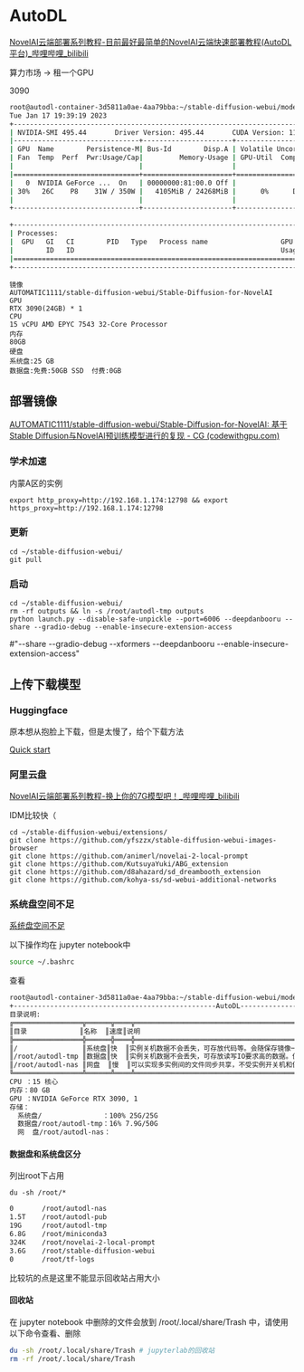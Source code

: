 # AutoDL

[NovelAI云端部署系列教程-目前最好最简单的NovelAI云端快速部署教程(AutoDL平台)_哔哩哔哩_bilibili](https://www.bilibili.com/video/BV1kG4y1n7Va/?spm_id_from=333.788&vd_source=187217104dfd0bc027cc65f8420627b0)

算力市场 -> 租一个GPU 

3090

```bash
root@autodl-container-3d5811a0ae-4aa79bba:~/stable-diffusion-webui/models/hypernetworks# nvidia-smi
Tue Jan 17 19:39:19 2023       
+-----------------------------------------------------------------------------+
| NVIDIA-SMI 495.44       Driver Version: 495.44       CUDA Version: 11.5     |
|-------------------------------+----------------------+----------------------+
| GPU  Name        Persistence-M| Bus-Id        Disp.A | Volatile Uncorr. ECC |
| Fan  Temp  Perf  Pwr:Usage/Cap|         Memory-Usage | GPU-Util  Compute M. |
|                               |                      |               MIG M. |
|===============================+======================+======================|
|   0  NVIDIA GeForce ...  On   | 00000000:81:00.0 Off |                  N/A |
| 30%   26C    P8    31W / 350W |   4105MiB / 24268MiB |      0%      Default |
|                               |                      |                  N/A |
+-------------------------------+----------------------+----------------------+
                                                                               
+-----------------------------------------------------------------------------+
| Processes:                                                                  |
|  GPU   GI   CI        PID   Type   Process name                  GPU Memory |
|        ID   ID                                                   Usage      |
|=============================================================================|
+-----------------------------------------------------------------------------+
```

```
镜像
AUTOMATIC1111/stable-diffusion-webui/Stable-Diffusion-for-NovelAI
GPU
RTX 3090(24GB) * 1
CPU
15 vCPU AMD EPYC 7543 32-Core Processor
内存
80GB
硬盘
系统盘:25 GB
数据盘:免费:50GB SSD  付费:0GB
```

## 部署镜像

[AUTOMATIC1111/stable-diffusion-webui/Stable-Diffusion-for-NovelAI: 基于Stable Diffusion与NovelAI预训练模型进行的复现 - CG (codewithgpu.com)](https://www.codewithgpu.com/i/AUTOMATIC1111/stable-diffusion-webui/Stable-Diffusion-for-NovelAI)

### 学术加速

内蒙A区的实例

```
export http_proxy=http://192.168.1.174:12798 && export https_proxy=http://192.168.1.174:12798
```



### 更新

```
cd ~/stable-diffusion-webui/
git pull
```



### 启动

```
cd ~/stable-diffusion-webui/
rm -rf outputs && ln -s /root/autodl-tmp outputs
python launch.py --disable-safe-unpickle --port=6006 --deepdanbooru --share --gradio-debug --enable-insecure-extension-access

```

#"--share --gradio-debug --xformers --deepdanbooru --enable-insecure-extension-access"

## 上传下载模型

### Huggingface

原本想从抱脸上下载，但是太慢了，给个下载方法

[Quick start](https://huggingface.co/docs/huggingface_hub/quick-start)

### 阿里云盘

[NovelAI云端部署系列教程-换上你的7G模型吧！_哔哩哔哩_bilibili](https://www.bilibili.com/video/BV1dR4y1D7bK/?spm_id_from=333.999.0.0&vd_source=187217104dfd0bc027cc65f8420627b0)

IDM比较快（



```
cd ~/stable-diffusion-webui/extensions/
git clone https://github.com/yfszzx/stable-diffusion-webui-images-browser
git clone https://github.com/animerl/novelai-2-local-prompt
git clone https://github.com/KutsuyaYuki/ABG_extension
git clone https://github.com/d8ahazard/sd_dreambooth_extension
git clone https://github.com/kohya-ss/sd-webui-additional-networks
```

### 系统盘空间不足

[系统盘空间不足](https://www.autodl.com/docs/qa1/)

以下操作均在 jupyter notebook中

```bash
source ~/.bashrc
```

查看

```bash
root@autodl-container-3d5811a0ae-4aa79bba:~/stable-diffusion-webui/models/Stable-diffusion# source ~/.bashrc
+--------------------------------------------------AutoDL--------------------------------------------------------+
目录说明:
╔═════════════════╦══════╦════╦═════════════════════════════════════════════════════════════════════════╗
║目录             ║名称  ║速度║说明                                                                     ║
╠═════════════════╬══════╬════╬═════════════════════════════════════════════════════════════════════════╣
║/                ║系统盘║快  ║实例关机数据不会丢失，可存放代码等。会随保存镜像一起保存。               ║
║/root/autodl-tmp ║数据盘║快  ║实例关机数据不会丢失，可存放读写IO要求高的数据。但不会随保存镜像一起保存 ║
║/root/autodl-nas ║网盘  ║慢  ║可以实现多实例间的文件同步共享，不受实例开关机和保存镜像的影响。         ║
╚═════════════════╩══════╩════╩═════════════════════════════════════════════════════════════════════════╝
CPU ：15 核心
内存：80 GB
GPU ：NVIDIA GeForce RTX 3090, 1
存储：
  系统盘/               ：100% 25G/25G
  数据盘/root/autodl-tmp：16% 7.9G/50G
  网  盘/root/autodl-nas：
```

#### 数据盘和系统盘区分

列出root下占用

```
du -sh /root/*
```



```bash
0       /root/autodl-nas
1.5T    /root/autodl-pub
19G     /root/autodl-tmp
6.8G    /root/miniconda3
324K    /root/novelai-2-local-prompt
3.6G    /root/stable-diffusion-webui
0       /root/tf-logs
```

比较坑的点是这里不能显示回收站占用大小

#### 回收站

在 jupyter notebook 中删除的文件会放到 /root/.local/share/Trash 中，请使用以下命令查看、删除

```bash
du -sh /root/.local/share/Trash # jupyterlab的回收站
rm -rf /root/.local/share/Trash   

```

